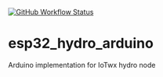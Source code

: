 [![GitHub Workflow Status](https://img.shields.io/github/workflow/status/NCAR/esp32-atomlite-arduino-hydro-node/Build?logo=github&style=for-the-badge)](https://github.com/NCAR/esp32-atomlite-arduino-hydro-node/actions)

# esp32_hydro_arduino

Arduino implementation for IoTwx hydro node
